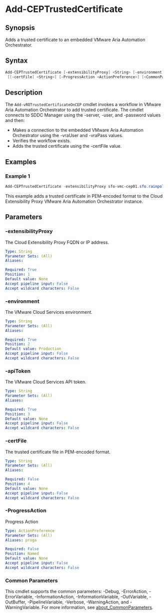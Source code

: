 # Add-CEPTrustedCertificate

## Synopsis

Adds a trusted certificate to an embedded VMware Aria Automation Orchestrator.

## Syntax

```powershell
Add-CEPTrustedCertificate [-extensibilityProxy] <String> [-environment] <String> [-apiToken] <String>
 [[-certFile] <String>] [-ProgressAction <ActionPreference>] [<CommonParameters>]
```

## Description

The `Add-vROTrustedCertificateOnCEP` cmdlet invokes a workflow in VMware Aria Automation Orchestrator to add
trusted certificate.
The cmdlet connects to SDDC Manager using the -server, -user, and -password values
and then:

- Makes a connection to the embedded VMware Aria Automation Orchestrator using the -vraUser and -vraPass values.
- Verifies the workflow exists.
- Adds the trusted certificate using the -certFile value.

## Examples

### Example 1

```powershell
Add-CEPTrustedCertificate -extensibilityProxy sfo-vmc-cep01.sfo.rainpole.io -environment staging -apiToken <string> -certFile "C:\Root64.pem"
```

This example adds a trusted certificate in PEM-encoded format to the Cloud Extensibility Proxy VMware Aria Automation Orchestrator instance.

## Parameters

### -extensibilityProxy

The Cloud Extensibility Proxy FQDN or IP address.

```yaml
Type: String
Parameter Sets: (All)
Aliases:

Required: True
Position: 1
Default value: None
Accept pipeline input: False
Accept wildcard characters: False
```

### -environment

The VMware Cloud Services environment.

```yaml
Type: String
Parameter Sets: (All)
Aliases:

Required: True
Position: 2
Default value: Production
Accept pipeline input: False
Accept wildcard characters: False
```

### -apiToken

The VMware Cloud Services API token.

```yaml
Type: String
Parameter Sets: (All)
Aliases:

Required: True
Position: 3
Default value: None
Accept pipeline input: False
Accept wildcard characters: False
```

### -certFile

The trusted certificate file in PEM-encoded format.

```yaml
Type: String
Parameter Sets: (All)
Aliases:

Required: False
Position: 4
Default value: None
Accept pipeline input: False
Accept wildcard characters: False
```

### -ProgressAction

Progress Action

```yaml
Type: ActionPreference
Parameter Sets: (All)
Aliases: proga

Required: False
Position: Named
Default value: None
Accept pipeline input: False
Accept wildcard characters: False
```

### Common Parameters

This cmdlet supports the common parameters: -Debug, -ErrorAction, -ErrorVariable, -InformationAction, -InformationVariable, -OutVariable, -OutBuffer, -PipelineVariable, -Verbose, -WarningAction, and -WarningVariable. For more information, see [about_CommonParameters](http://go.microsoft.com/fwlink/?LinkID=113216).
